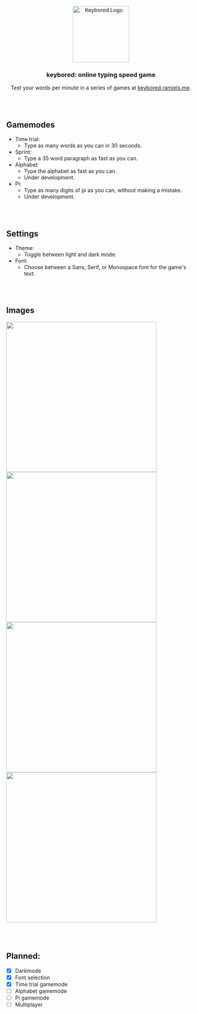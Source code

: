 <p align="center"><a href="https://keybored.ramiels.me/" target="_blank" rel="noreferrer noopener"><img width="150" alt="Keybored Logo" src="https://media.discordapp.net/attachments/590667063165583409/1129618207641190410/key.png?width=702&height=702"></a></p>


<h3 align="center"> keybored: online typing speed game</h3>
<p align="center">Test your words per minute in a series of games at <a href="https://keybored.ramiels.me/">keybored.ramiels.me</a>.</p>





<br/><br/>
## Gamemodes

- Time trial:
  - Type as many words as you can in 30 seconds.
- Sprint:
  - Type a 35 word paragraph as fast as you can.
- Alphabet:
    - Type the alphabet as fast as you can.
    - Under development.
- Pi:
    - Type as many digits of pi as you can, without making a mistake.
    - Under development.

<br/><br/>
## Settings

- Theme:
    - Toggle between light and dark mode.
- Font:
    - Choose between a Sans, Serif, or Monospace font for the game's text.

<br/><br/>
## Images

<a href="#" target="_blank" rel="noreferrer noopener"><img width="400" src="https://media.discordapp.net/attachments/590667063165583409/1129619238353649734/image.png"></a>
<a href="#" target="_blank" rel="noreferrer noopener"><img width="400" src="https://media.discordapp.net/attachments/590667063165583409/1129619588393488415/image.png"></a>
<a href="#" target="_blank" rel="noreferrer noopener"><img width="400" src="https://media.discordapp.net/attachments/590667063165583409/1129620006754340904/image.png"></a>
<a href="#" target="_blank" rel="noreferrer noopener"><img width="400" src="https://media.discordapp.net/attachments/590667063165583409/1129620101369446530/image.png"></a>


<br/><br/>
## Planned:

- [x] Darkmode
- [x] Font selection
- [x] Time trial gamemode
- [ ] Alphabet gamemode
- [ ] Pi gamemode
- [ ] Multiplayer
